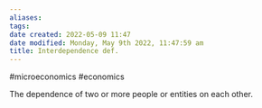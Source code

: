 ```yaml
---
aliases: 
tags: 
date created: 2022-05-09 11:47
date modified: Monday, May 9th 2022, 11:47:59 am
title: Interdependence def.
---
```


#microeconomics #economics

The dependence of two or more people or entities on each other.
